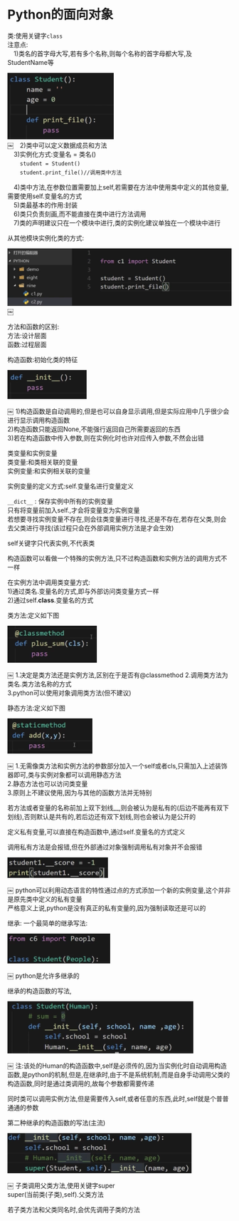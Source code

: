 # Python的面向对象

类:使用关键字`class`</br>
注意点:</br>
　1)类名的首字母大写,若有多个名称,则每个名称的首字母都大写,及StudentName等

![1-1](Snip20180302_25.png)</br>
￼　2)类中可以定义数据成员和方法</br>
　3)实例化方式:变量名 = 类名()</br>
　　`student = Student()`</br>
　　`student.print_file()//调用类中方法`
  
　4)类中方法,在参数位置需要加上self,若需要在方法中使用类中定义的其他变量,需要使用self.变量名的方式</br>
　5)类最基本的作用:封装</br>
　6)类只负责刻画,而不能直接在类中进行方法调用</br>
　7)类的声明建议只在一个模块中进行,类的实例化建议单独在一个模块中进行</br>

从其他模块实例化类的方式:

![1-2](Snip20180302_26.png)
￼


方法和函数的区别:</br>
方法:设计层面</br>
函数:过程层面

构造函数:初始化类的特征

![1-3](Snip20180302_27.png)

￼
1)构造函数是自动调用的,但是也可以自身显示调用,但是实际应用中几乎很少会进行显示调用构造函数</br>
2)构造函数只能返回None,不能强行返回自己所需要返回的东西</br>
3)若在构造函数中传入参数,则在实例化时也许对应传入参数,不然会出错

类变量和实例变量</br>
类变量:和类相关联的变量</br>
实例变量:和实例相关联的变量</br>

实例变量的定义方式:self.变量名进行变量定义

`__dict__` : 保存实例中所有的实例变量</br>
只有将变量前加入self.,才会将变量变为实例变量</br>
若想要寻找实例变量不存在,则会往类变量进行寻找,还是不存在,若存在父类,则会去父类进行寻找(该过程只会在外部调用实例方法是才会生效)</br>

self关键字只代表实例,不代表类

构造函数可以看做一个特殊的实例方法,只不过构造函数和实例方法的调用方式不一样

在实例方法中调用类变量方式:</br>
1)通过类名.变量名的方式,即与外部访问类变量方式一样</br>
2)通过self.__class__.变量名的方式

类方法:定义如下图

![1-4](Snip20180302_28.png)

￼
1.决定是类方法还是实例方法,区别在于是否有@classmethod
2.调用类方法为类名.类方法名称的方式  
3.python可以使用对象调用类方法(但不建议)

静态方法:定义如下图

![1-5](Snip20180302_29.png)

￼
1.无需像类方法和实例方法的参数部分加入一个self或者cls,只需加入上述装饰器即可,类与实例对象都可以调用静态方法</br>
2.静态方法也可以访问类变量</br>
3.原则上不建议使用,因为与其他的函数方法并无特别</br>

若方法或者变量的名称前加上双下划线__,则会被认为是私有的(后边不能再有双下划线),否则默认是共有的,若后边还有双下划线,则也会被认为是公开的

定义私有变量,可以直接在构造函数中,通过self.变量名的方式定义

调用私有方法是会报错,但在外部通过对象强制调用私有对象并不会报错

![1-6](Snip20180302_30.png)

￼
python可以利用动态语言的特性通过点的方式添加一个新的实例变量,这个并非是原先类中定义的私有变量</br>
严格意义上说,python是没有真正的私有变量的,因为强制读取还是可以的

继承:
一个最简单的继承写法:

![1-7](Snip20180302_31.png)

￼
python是允许多继承的

继承的构造函数的写法,

![1-8](Snip20180302_34.png)

￼
注:该处的Human的构造函数中,self是必须传的,因为当实例化时自动调用构造函数,是python的机制,但是,在继承时,由于不是系统机制,而是自身手动调用父类的构造函数,同时是通过类调用的,故每个参数都需要传递

同时类可以调用实例方法,但是需要传入self,或者任意的东西,此时,self就是个普普通通的参数

第二种继承的构造函数的写法(主流)

![1-10](Snip20180302_35.png)

￼
子类调用父类方法,使用关键字super</br>
super(当前类(子类),self).父类方法

若子类方法和父类同名时,会优先调用子类的方法
